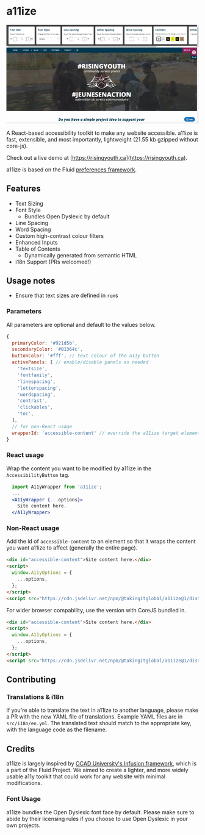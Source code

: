 # a11ize

![Demo of a11ize](rydemo.png)

A React-based accessibility toolkit to make any website accessible.
a11ize is fast, extensible, and most importantly, lightweight (21.55 kb gzipped without core-js).

Check out a live demo at [https://risingyouth.ca](https://risingyouth.ca).

a11ize is based on the Fluid [preferences framework](https://fluidproject.org/projects.html).

## Features

- Text Sizing
- Font Style
  - Bundles Open Dyslexic by default
- Line Spacing
- Word Spacing
- Custom high-contrast colour filters
- Enhanced Inputs
- Table of Contents
  - Dynamically generated from semantic HTML
- i18n Support (PRs welcomed!)

## Usage notes

- Ensure that text sizes are defined in `rem`s

### Parameters

All parameters are optional and default to the values below.

```js
{
  primaryColor: '#921d5b',
  secondaryColor: '#01364c',
  buttonColor: '#fff', // text colour of the a11y button
  activePanels: [ // enable/disable panels as needed
    'textsize',
    'fontfamily',
    'linespacing',
    'letterspacing',
    'wordspacing',
    'contrast',
    'clickables',
    'toc',
  ],
  // for non-React usage
  wrapperId: 'accessible-content' // override the a11ize target element
}
```

### React usage

Wrap the content you want to be modified by a11ize in the `AccessibilityButton`
tag.

```jsx
  import A11yWrapper from 'a11ize';
  ...
  <A11yWrapper {...options}>
    Site content here.
  </A11yWrapper>
```

### Non-React usage

Add the id of `accessible-content` to an element so that it wraps the content you want a11ize to affect (generally the entire page).

```html
<div id="accessible-content">Site content here.</div>
<script>
  window.A11yOptions = {
    ...options,
  };
</script>
<script src="https://cdn.jsdelivr.net/npm/@takingitglobal/a11ize@1/dist/with-react/index.js"></script>
```

For wider browser compability, use the version with CoreJS bundled in.

```html
<div id="accessible-content">Site content here.</div>
<script>
  window.A11yOptions = {
    ...options,
  };
</script>
<script src="https://cdn.jsdelivr.net/npm/@takingitglobal/a11ize@1/dist/with-react-cjs/index.js"></script>
```

## Contributing

### Translations & i18n

If you're able to translate the text in a11ize to another language, please make a PR with the new YAML file of translations.
Example YAML files are in `src/i18n/en.yml`. The translated text should match to the appropriate key, with the language code as the filename.

## Credits

a11ize is largely inspired by [OCAD University's Infusion framework](https://github.com/fluid-project/infusion), which is a part of the Fluid Project. 
We aimed to create a lighter, and more widely usable a11y toolkit that could work for any website with minimal modifications.

### Font Usage

a11ize bundles the Open Dyslexic font face by default. Please make sure to
abide by their licensing rules if you choose to use Open Dyslexic in your own
projects.
